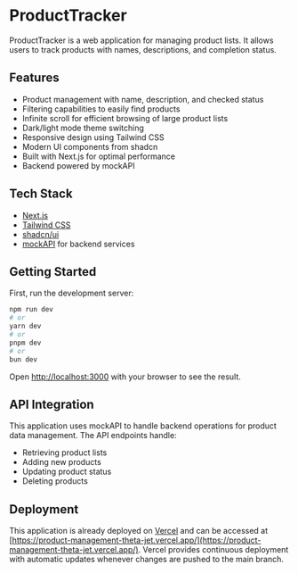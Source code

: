 # ProductTracker

ProductTracker is a web application for managing product lists. It allows users to track products with names, descriptions, and completion status.

## Features

- Product management with name, description, and checked status
- Filtering capabilities to easily find products
- Infinite scroll for efficient browsing of large product lists
- Dark/light mode theme switching
- Responsive design using Tailwind CSS
- Modern UI components from shadcn
- Built with Next.js for optimal performance
- Backend powered by mockAPI

## Tech Stack

- [Next.js](https://nextjs.org)
- [Tailwind CSS](https://tailwindcss.com)
- [shadcn/ui](https://ui.shadcn.com)
- [mockAPI](https://mockapi.io) for backend services

## Getting Started

First, run the development server:

```bash
npm run dev
# or
yarn dev
# or
pnpm dev
# or
bun dev
```

Open [http://localhost:3000](http://localhost:3000) with your browser to see the result.

## API Integration

This application uses mockAPI to handle backend operations for product data management. The API endpoints handle:

- Retrieving product lists
- Adding new products
- Updating product status
- Deleting products

## Deployment

This application is already deployed on [Vercel](https://vercel.com) and can be accessed at [https://product-management-theta-jet.vercel.app/](https://product-management-theta-jet.vercel.app/). Vercel provides continuous deployment with automatic updates whenever changes are pushed to the main branch.
